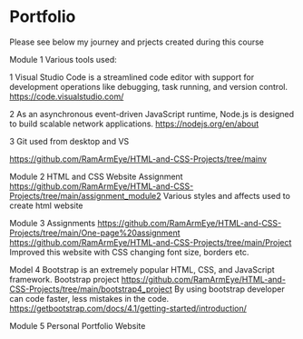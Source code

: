 # Portfolio
Please see below my journey  and prjects created during this course

Module 1
Various tools used:

1 Visual Studio Code is a streamlined code editor with support for development operations like debugging, task running, and version control. 
https://code.visualstudio.com/

2 As an asynchronous event-driven JavaScript runtime, Node.js is designed to build scalable network applications.
https://nodejs.org/en/about

3 Git used  from desktop and VS


https://github.com/RamArmEye/HTML-and-CSS-Projects/tree/mainv

Module 2
HTML and CSS Website Assignment
https://github.com/RamArmEye/HTML-and-CSS-Projects/tree/main/assignment_module2
Various styles and affects used to create html website

Module 3
Assignments
https://github.com/RamArmEye/HTML-and-CSS-Projects/tree/main/One-page%20assignment
https://github.com/RamArmEye/HTML-and-CSS-Projects/tree/main/Project
Improved this website with CSS changing font size, borders etc.

Model 4
Bootstrap is an extremely popular HTML, CSS, and JavaScript framework.
Bootstrap project
https://github.com/RamArmEye/HTML-and-CSS-Projects/tree/main/bootstrap4_project
By using bootstrap developer can code faster, less mistakes in the code.
https://getbootstrap.com/docs/4.1/getting-started/introduction/ 

Module 5
Personal Portfolio Website



